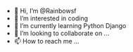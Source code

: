 - 👋 Hi, I’m @Rainbowsf
- 👀 I’m interested in coding
- 🌱 I’m currently learning Python Django
- 💞️ I’m looking to collaborate on ...
- 📫 How to reach me ...

<!---
Rainbowsf/Rainbowsf is a ✨ special ✨ repository because its `README.md` (this file) appears on your GitHub profile.
You can click the Preview link to take a look at your changes.
--->
